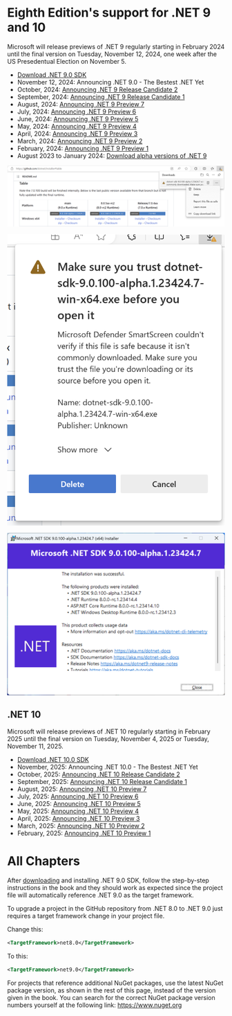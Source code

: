 # Eighth Edition's support for .NET 9 and 10

Microsoft will release previews of .NET 9 regularly starting in February 2024 until the final version on Tuesday, November 12, 2024, one week after the US Presedentual Election on November 5.

- [Download .NET 9.0 SDK](https://dotnet.microsoft.com/download/dotnet/9.0)
- November 12, 2024: Announcing .NET 9.0 - The Bestest .NET Yet
- October, 2024: [Announcing .NET 9 Release Candidate 2](https://devblogs.microsoft.com/dotnet/announcing-dotnet-9-rc-2/)
- September, 2024: [Announcing .NET 9 Release Candidate 1](https://devblogs.microsoft.com/dotnet/announcing-dotnet-9-rc-1/)
- August, 2024: [Announcing .NET 9 Preview 7](https://devblogs.microsoft.com/dotnet/announcing-dotnet-9-preview-7/)
- July, 2024: [Announcing .NET 9 Preview 6](https://devblogs.microsoft.com/dotnet/announcing-dotnet-9-preview-6/)
- June, 2024: [Announcing .NET 9 Preview 5](https://devblogs.microsoft.com/dotnet/announcing-dotnet-9-preview-5/)
- May, 2024: [Announcing .NET 9 Preview 4](https://devblogs.microsoft.com/dotnet/announcing-dotnet-9-preview-4/)
- April, 2024: [Announcing .NET 9 Preview 3](https://devblogs.microsoft.com/dotnet/announcing-dotnet-9-preview-3/)
- March, 2024: [Announcing .NET 9 Preview 2](https://devblogs.microsoft.com/dotnet/announcing-dotnet-9-preview-2/)
- February, 2024: [Announcing .NET 9 Preview 1](https://devblogs.microsoft.com/dotnet/announcing-net-9-preview-1/)
- August 2023 to January 2024: [Download alpha versions of .NET 9](https://github.com/dotnet/installer#table)

![Download page for alpha versions of .NET](assets/B19586_01_22.png)

![Download warning](assets/dotnetsdk-table-2023-08-25.png)

![.NET SDK 9 alpha in August 2023 included an early .NET 8 RC1](assets/dotnetsdk-net9-alpha-2023-08-25.png)

## .NET 10

Microsoft will release previews of .NET 10 regularly starting in February 2025 until the final version on Tuesday, November 4, 2025 or Tuesday, November 11, 2025.

- [Download .NET 10.0 SDK](https://dotnet.microsoft.com/download/dotnet/10.0)
- November, 2025: Announcing .NET 10.0 - The Bestest .NET Yet
- October, 2025: [Announcing .NET 10 Release Candidate 2](https://devblogs.microsoft.com/dotnet/announcing-dotnet-10-rc-2/)
- September, 2025: [Announcing .NET 10 Release Candidate 1](https://devblogs.microsoft.com/dotnet/announcing-dotnet-10-rc-1/)
- August, 2025: [Announcing .NET 10 Preview 7](https://devblogs.microsoft.com/dotnet/announcing-dotnet-10-preview-7/)
- July, 2025: [Announcing .NET 10 Preview 6](https://devblogs.microsoft.com/dotnet/announcing-dotnet-10-preview-6/)
- June, 2025: [Announcing .NET 10 Preview 5](https://devblogs.microsoft.com/dotnet/announcing-dotnet-10-preview-5/)
- May, 2025: [Announcing .NET 10 Preview 4](https://devblogs.microsoft.com/dotnet/announcing-dotnet-10-preview-4/)
- April, 2025: [Announcing .NET 10 Preview 3](https://devblogs.microsoft.com/dotnet/announcing-dotnet-10-preview-3/)
- March, 2025: [Announcing .NET 10 Preview 2](https://devblogs.microsoft.com/dotnet/announcing-dotnet-10-preview-2/)
- February, 2025: [Announcing .NET 10 Preview 1](https://devblogs.microsoft.com/dotnet/announcing-net-10-preview-1/)

# All Chapters

After [downloading](https://dotnet.microsoft.com/download/dotnet/9.0) and installing .NET 9.0 SDK, follow the step-by-step instructions in the book and they should work as expected since the project file will automatically reference .NET 9.0 as the target framework. 

To upgrade a project in the GitHub repository from .NET 8.0 to .NET 9.0 just requires a target framework change in your project file.

Change this:

```xml
<TargetFramework>net8.0</TargetFramework>
```

To this:

```xml
<TargetFramework>net9.0</TargetFramework>
```

For projects that reference additional NuGet packages, use the latest NuGet package version, as shown in the rest of this page, instead of the version given in the book. You can search for the correct NuGet package version numbers yourself at the following link: https://www.nuget.org
